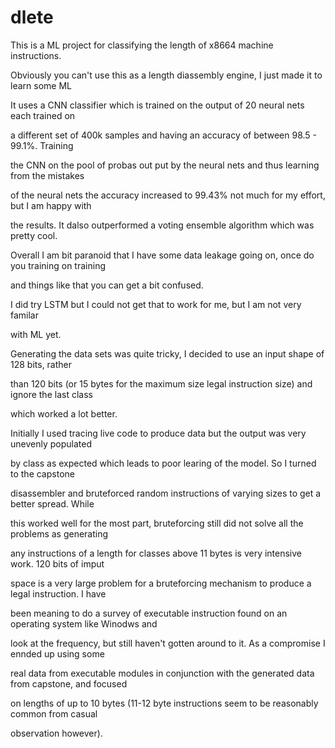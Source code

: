 # dlete

This is a ML project for classifying the length of x8664 machine instructions. 

Obviously you can't use this as a length diassembly engine, I just made it to learn some ML

It uses a CNN classifier which is trained on the output of 20 neural nets each trained on

a different set of 400k samples and having an accuracy of between 98.5 - 99.1%. Training 

the CNN on the pool of probas out put by the neural nets and thus learning from the mistakes 

of the neural nets the accuracy increased to 99.43% not much for my effort, but I am happy with

the results. It dalso outperformed a voting ensemble algorithm which was pretty cool.

Overall I am bit paranoid that I have some data leakage going on, once do you training on training 

and things like that you can get a bit confused.

I did try LSTM but I could not get that to work for me, but I am not very familar

with ML yet.

Generating the data sets was quite tricky, I decided to use an input shape of 128 bits, rather 

than 120 bits (or 15 bytes for the maximum size legal instruction size) and ignore the last class

which worked a lot better.

Initially I used tracing live code to produce data but the output was very unevenly populated 

by class as expected which leads to poor learing of the model. So I turned to the capstone

disassembler and bruteforced random instructions of varying sizes to get a better spread. While

this worked well for the most part, bruteforcing still did not solve all the problems as generating 

any instructions of a length for classes above 11 bytes is very intensive work. 120 bits of imput 

space is a very large problem for a bruteforcing mechanism to produce a legal instruction. I have 

been meaning to do a survey of executable instruction found on an operating system like Winodws and

look at the frequency, but still haven't gotten around to it. As a compromise I ennded up using some

real data from executable modules in conjunction with the generated data from capstone, and focused 

on lengths of up to 10 bytes (11-12 byte instructions seem to be reasonably common from casual 

observation however). 

